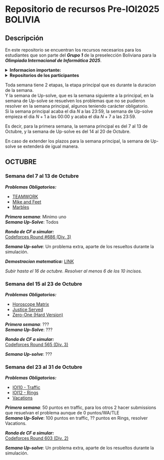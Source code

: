 # Repositorio de recursos Pre-IOI2025 BOLIVIA

## Descripción
En este repositorio se encuentran los recursos necesarios para los estudiantes que son parte del ***Grupo 1*** de la preselección Boliviana para la ***Olimpiada Internacional de Informática 2025***.

<details>
<summary> <b>Informacion importante:</b> </summary>

Acuerdo al que los participantes han accedido al ser parte de este grupo:
[Acuerdo de participación](acuerdo_seleccion.pdf)

Encargados del proceso de seleccion:
|Nombre|Correo|Telegram|
|------|------|--------|
|Diego Angulo Ramirez|diegoangulo5@gmail.com|[@diegopenguino](https://t.me/diegopenguino)|
|Fabricio Cabrera Gordillo|chubyxd1627@gmail.com||
|Rodolfo Catunta Uturunco|rodolfo.catunta.uturunco@gmail.com|[@lordofmont](https://t.me/lordofmont)|
|Shamir Teran Mustafa|shamirteranmustafa@gmail.com|[@shezitt](https://t.me/shezitt)|

Cronograma de problemas y CFs para entrenadores: [LINK](https://docs.google.com/spreadsheets/d/1uRgo3StNSvwGcxwwd8mc0H9qdgSPE1RHVJkWXMMy9HE/edit?usp=sharing)

</details>

<details>
<summary> <b>Repositorios de los participantes</b> </summary>

|Nombre|
|------|
|[Agustin](https://github.com/aguss-afk/GAY-DE-ALALAY)|
|[Lin Ming](https://github.com/Lincito-31/Preseleccion)|
|[Gabriel](https://github.com/Gabriel765324/Carpeta)|
|[Matias](https://github.com/Matbubble/Heaven-Knows-Im-Miserable-Now)|
|[Santiago](https://github.com/santi3223/PreseleccionIOI)|
|[Jesus](https://github.com/ozner77/ozner)|
</details>

Toda semana tiene 2 etapas, la etapa principal que es durante la duracion de la semana.<br>
Y la semana de Up-solve, que es la semana siguiente a la principal, en la semana de Up-solve se resuelven los problemas que no se pudieron resolver en la semana principal, algunos teniendo carácter obligatorio.<br>
Si la semana principal acaba el dia $N$ a las 23:59, la semana de Up-solve empieza el dia $N+1$ a las 00:00 y acaba el dia $N+7$ a las 23:59.

Es decir, para la primera semana, la semana principal es del 7 al 13 de Octubre, y la semana de Up-solve es del 14 al 20 de Octubre.

En caso de extender los plazos para la semana principal, la semana de Up-solve se extenderá de igual manera.

## OCTUBRE
### Semana del 7 al 13 de Octubre
***Problemas Obligatorios:*** 
 - [TEAMWORK](https://usaco.org/index.php?page=viewproblem2&cpid=863)
 - [Mike and Feet](https://codeforces.com/contest/547/problem/B)
 - [Marbles](https://www.spoj.com/problems/MARBLES/)

***Primera semana***: Minimo uno<br>
***Semana Up-Solve***: Todos

***Ronda de CF a simular:*** <br>
[Codeforces Round #686 (Div. 3)](https://codeforces.com/contest/1454/)

***Semana Up-solve***: Un problema extra, aparte de los resueltos durante la simulación.

***Demostracion matematica:*** [LINK](math_tasks/problem_08_10_24.pdf)

_Subir hasta el 16 de octubre. Resolver al menos 6 de los 10 incisos._

### Semana del 15 al 23 de Octubre
***Problemas Obligatorios:*** 
 - [Horoscope Matrix](https://www.codechef.com/LTIME91B/problems/HRSCPMTR)
 - [Justice Served](https://codeforces.com/gym/104875/attachments)
 - [Zero-One (Hard Version)](https://codeforces.com/contest/1733/problem/D2)

***Primera semana***: ???<br>
***Semana Up-Solve***: ???

***Ronda de CF a simular:*** <br>
[Codeforces Round 565 (Div. 3)](https://codeforces.com/contest/1176)

***Semana Up-solve***: ???

### Semana del 23 al 31 de Octubre
***Problemas Obligatorios:*** 
 - [IOI10 - Traffic](https://oj.uz/problem/view/IOI10_traffic)
 - [IOI12 - Rings](https://oj.uz/problem/view/IOI12_rings)
 - [Vacations](https://codeforces.com/contest/699/problem/C)

***Primera semana***: 50 puntos en traffic, para los otros 2 hacer submissions que resuelvan el problema aunque de 0 puntos/WA/TLE<br>
***Semana Up-Solve***: 100 puntos en traffic, ?? puntos en Rings, resolver Vacations.

***Ronda de CF a simular:*** <br>
[Codeforces Round 603 (Div. 2)](https://codeforces.com/contest/1263)

***Semana Up-solve***: Un problema extra, aparte de los resueltos durante la simulación.
